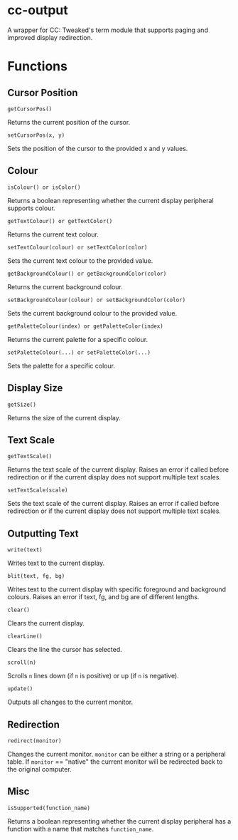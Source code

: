 # cc-output
 A wrapper for CC: Tweaked's term module that supports paging and improved display redirection.

# Functions
## Cursor Position

	getCursorPos()

Returns the current position of the cursor.

	setCursorPos(x, y)

Sets the position of the cursor to the provided x and y values.

## Colour

	isColour() or isColor()

Returns a boolean representing whether the current display peripheral supports colour.

	getTextColour() or getTextColor()

Returns the current text colour.

	setTextColour(colour) or setTextColor(color)

Sets the current text colour to the provided value.

	getBackgroundColour() or getBackgroundColor(color)

Returns the current background colour.

	setBackgroundColour(colour) or setBackgroundColor(color)

Sets the current background colour to the provided value.

	getPaletteColour(index) or getPaletteColor(index)

Returns the current palette for a specific colour.

	setPaletteColour(...) or setPaletteColor(...)
	
Sets the palette for a specific colour.
## Display Size

	getSize()

Returns the size of the current display.

## Text Scale

	getTextScale()

Returns the text scale of the current display. Raises an error if called before redirection or if the current display does not support multiple text scales.

	setTextScale(scale)

Sets the text scale of the current display. Raises an error if called before redirection or if the current display does not support multiple text scales.

## Outputting Text

	write(text)

Writes text to the current display.

	blit(text, fg, bg)

Writes text to the current display with specific foreground and background colours. Raises an error if text, fg, and bg are of different lengths.

	clear()

Clears the current display.

	clearLine()

Clears the line the cursor has selected.

	scroll(n)

Scrolls `n` lines down (if `n` is positive) or up (if `n` is negative).

	update()

Outputs all changes to the current monitor.

## Redirection

	redirect(monitor)

Changes the current monitor. `monitor` can be either a string or a peripheral table. If `monitor` == "native" the current monitor will be redirected back to the original computer.

## Misc
	
	isSupported(function_name)

Returns a boolean representing whether the current display peripheral has a function with a name that matches `function_name`.
